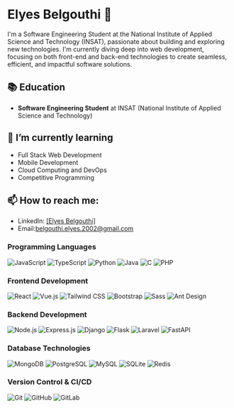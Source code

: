 # Elyes Belgouthi 👋

I'm a Software Engineering Student at the National Institute of Applied Science and Technology (INSAT), passionate about building and exploring new technologies. I'm currently diving deep into web development, focusing on both front-end and back-end technologies to create seamless, efficient, and impactful software solutions.

## 📚 Education

- **Software Engineering Student**
  at INSAT (National Institute of Applied Science and Technology)

## 🌱 I’m currently learning

- Full Stack Web Development
- Mobile Development
- Cloud Computing and DevOps
- Competitive Programming

## 📫 How to reach me:

- LinkedIn: [[Elyes Belgouthi]](https://www.linkedin.com/in/elyes-belgouthi-16450b226/)
- Email:belgouthi.elyes.2002@gmail.com

### Programming Languages

![JavaScript](https://img.shields.io/badge/-JavaScript-000?&logo=JavaScript)
![TypeScript](https://img.shields.io/badge/-TypeScript-000?&logo=TypeScript)
![Python](https://img.shields.io/badge/-Python-000?&logo=Python)
![Java](https://img.shields.io/badge/-Java-000?&logo=Java)
![C](https://img.shields.io/badge/-C-000?&logo=c)
![PHP](https://img.shields.io/badge/-PHP-000?&logo=php)

### Frontend Development

![React](https://img.shields.io/badge/-React-000?&logo=React)
![Vue.js](https://img.shields.io/badge/-Vue.js-000?&logo=vue.js)
![Tailwind CSS](https://img.shields.io/badge/-Tailwind_CSS-000?&logo=tailwind-css)
![Bootstrap](https://img.shields.io/badge/-Bootstrap-000?&logo=bootstrap)
![Sass](https://img.shields.io/badge/-Sass-000?&logo=sass)
![Ant Design](https://img.shields.io/badge/-Ant_Design-000?&logo=ant-design)


### Backend Development

![Node.js](https://img.shields.io/badge/-Node.js-000?&logo=node.js)
![Express.js](https://img.shields.io/badge/-Express.js-000?&logo=express)
![Django](https://img.shields.io/badge/-Django-000?&logo=django)
![Flask](https://img.shields.io/badge/-Flask-000?&logo=flask)
![Laravel](https://img.shields.io/badge/-Laravel-000?&logo=laravel)
![FastAPI](https://img.shields.io/badge/-FastAPI-009688?&logo=fastapi&logoColor=white)


### Database Technologies

![MongoDB](https://img.shields.io/badge/-MongoDB-000?&logo=mongodb)
![PostgreSQL](https://img.shields.io/badge/-PostgreSQL-000?&logo=postgresql)
![MySQL](https://img.shields.io/badge/-MySQL-000?&logo=mysql)
![SQLite](https://img.shields.io/badge/-SQLite-000?&logo=sqlite)
![Redis](https://img.shields.io/badge/-Redis-000?&logo=redis)

### Version Control & CI/CD

![Git](https://img.shields.io/badge/-Git-000?&logo=git)
![GitHub](https://img.shields.io/badge/-GitHub-000?&logo=github)
![GitLab](https://img.shields.io/badge/-GitLab-000?&logo=gitlab)
